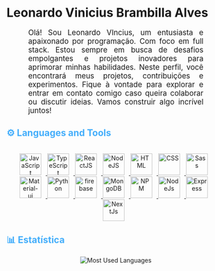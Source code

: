 <h1>Leonardo Vinicius Brambilla Alves</h1>

<p align:"center" style="text-align: justify; margin: 0 50px; font-size: 17px;">Olá! Sou Leonardo VIncius, um entusiasta e apaixonado por programação. Com foco em full stack. Estou sempre em busca de desafios empolgantes e projetos inovadores para aprimorar minhas habilidades. Neste perfil, você encontrará meus projetos, contribuições e experimentos. Fique à vontade para explorar e entrar em contato comigo caso queira colaborar ou discutir ideias. Vamos construir algo incrível juntos!</p>

<h2 style="color: #44AEFB">⚙️ Languages and Tools</h2>
<br> 

<div align="center">
   <a href="https://developer.mozilla.org/en-US/docs/Web/JavaScript" target="_blank" rel="noreferrer">
      <img  alt="JavaScript" height="50px" style="padding-right:10px;" src="https://cdn.jsdelivr.net/gh/devicons/devicon/icons/javascript/javascript-plain.svg"/>
  </a>
  <a href="https://www.typescriptlang.org/" target="_blank" rel="noreferrer">
      <img  alt="TypeScript" height="50px" style="padding-right:10px; ;" src="https://cdn.jsdelivr.net/gh/devicons/devicon/icons/typescript/typescript-plain.svg"/>
  </a>
  <a href="https://reactjs.org/" target="_blank" rel="noreferrer">
      <img  alt="ReactJS" height="50px" style="padding-right:10px;" src="https://cdn.jsdelivr.net/gh/devicons/devicon/icons/react/react-original.svg" />
  </a>
  <a href="https://nodejs.org/en/" target="_blank" rel="noreferrer">
      <img  alt="NodeJS" height="50px" style="padding-right:10px;" src="https://cdn.jsdelivr.net/gh/devicons/devicon/icons/nodejs/nodejs-original.svg"/>
  </a>
  <a href="https://developer.mozilla.org/en-US/docs/Web/HTML" target="_blank" rel="noreferrer">
      <img  alt="HTML" height="50px" style="padding-right:10px;" src="https://cdn.jsdelivr.net/gh/devicons/devicon/icons/html5/html5-original.svg"/>
  </a>
  <a href="https://developer.mozilla.org/en-US/docs/Web/CSS" target="_blank" rel="noreferrer">
      <img  alt="CSS" height="50px" style="padding-right:10px;" src="https://cdn.jsdelivr.net/gh/devicons/devicon/icons/css3/css3-original.svg"/>
  </a>
  <a href="https://sass-lang.com/" target="_blank" rel="noreferrer">
      <img  alt="Sass" height="50px" style="padding-right:10px;" src="https://cdn.jsdelivr.net/gh/devicons/devicon/icons/sass/sass-original.svg"/>
  </a>
  <a href="https://mui.com/" target="_blank" rel="noreferrer">
    <img  alt="Material-ui" height="50px" style="padding-right:10px;" src="https://cdn.jsdelivr.net/gh/devicons/devicon/icons/materialui/materialui-original.svg"/>
  </a>
  <a href="https://www.python.org/" target="_blank" rel="noreferrer">
      <img  alt="Python" height="50px" style="padding-right:10px;" src="https://cdn.jsdelivr.net/gh/devicons/devicon/icons/python/python-original.svg"/>
  </a>
  <a href="https://firebase.google.com/" target="_blank" rel="noreferrer">
    <img  alt="firebase" height="50px" style="padding-right:10px;" src="https://cdn.jsdelivr.net/gh/devicons/devicon/icons/firebase/firebase-plain.svg"/>
  </a>
   <a href="https://www.mongodb.com/" target="_blank" rel="noreferrer">
    <img  alt="MongoDB" height="50px" style="padding-right:10px;" src="https://cdn.jsdelivr.net/gh/devicons/devicon/icons/mongodb/mongodb-original.svg"/>
  </a>
  <a href="https://www.npmjs.com/" target="_blank" rel="noreferrer">
    <img  alt="NPM" height="50px" style="padding-right:10px;" src="https://cdn.jsdelivr.net/gh/devicons/devicon/icons/npm/npm-original-wordmark.svg"/>
  </a>
  <a href="https://nodejs.org/en" target="_blank" rel="noreferrer">
    <img  alt="NodeJs" height="50px" style="padding-right:10px;" src="https://cdn.jsdelivr.net/gh/devicons/devicon/icons/nodejs/nodejs-original.svg"/>
  </a>
  <a href="https://expressjs.com/pt-br/" target="_blank" rel="noreferrer">
    <img  alt="Express" height="50px" style="padding-right:10px;" src="https://cdn.jsdelivr.net/gh/devicons/devicon/icons/express/express-original.svg"/>
  </a>
  <a href="https://nextjs.org/" target="_blank" rel="noreferrer">
    <img  alt="NextJs" height="50px" style="padding-right:10px;" src="https://cdn.jsdelivr.net/gh/devicons/devicon/icons/nextjs/nextjs-original.svg"/>
  </a>  
</div>
<h2 style="color: #44AEFB">📊 Estatística </h2>
<div class="stats" align="center">
  
  ![Most Used Languages](https://github-readme-stats.vercel.app/api/top-langs/?username=LeonardoBrambilla&layout=compact&show_icons=true&theme=algolia&border_radius=20)
</div>
